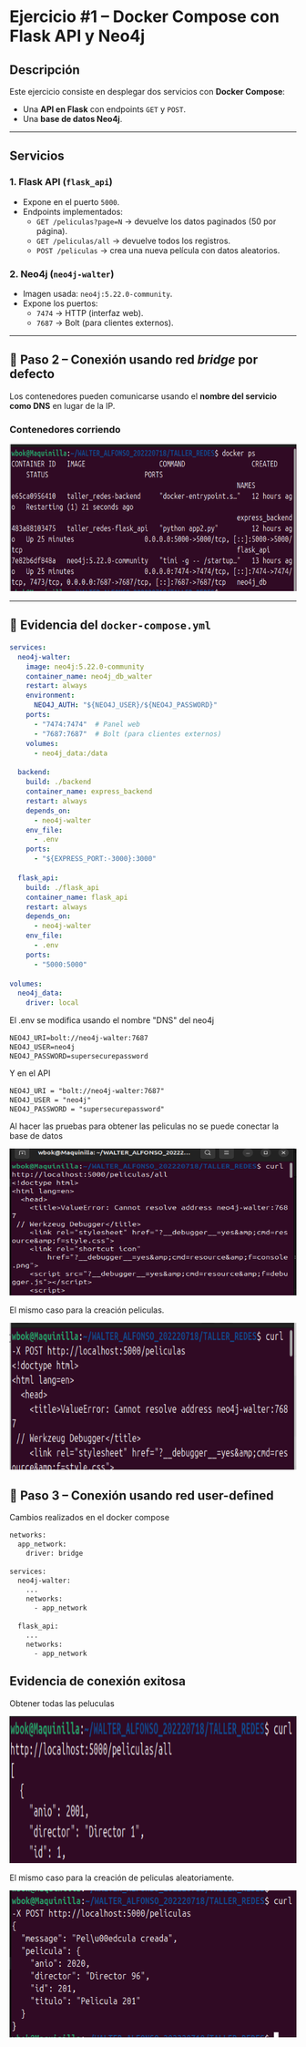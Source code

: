 # Ejercicio #1 – Docker Compose con Flask API y Neo4j

## Descripción
Este ejercicio consiste en desplegar dos servicios con **Docker Compose**:
- Una **API en Flask** con endpoints `GET` y `POST`.
- Una **base de datos Neo4j**.

---

## Servicios
### 1. Flask API (`flask_api`)  
- Expone en el puerto `5000`.  
- Endpoints implementados:  
  - `GET /peliculas?page=N` → devuelve los datos paginados (50 por página).  
  - `GET /peliculas/all` → devuelve todos los registros.  
  - `POST /peliculas` → crea una nueva película con datos aleatorios.  

### 2. Neo4j (`neo4j-walter`)  
- Imagen usada: `neo4j:5.22.0-community`.  
- Expone los puertos:  
  - `7474` → HTTP (interfaz web).  
  - `7687` → Bolt (para clientes externos).  

---

## 🔹 Paso 2 – Conexión usando red *bridge* por defecto

Los contenedores pueden comunicarse usando el **nombre del servicio como DNS** en lugar de la IP.  

### Contenedores corriendo
<p align="center">
  <img width="624" height="258" alt="Contenedores corriendo" src="https://github.com/WBOK-GM/COMPOSE_DNS/blob/main/Images/Screenshot%20From%202025-09-16%2007-16-02.png" />
</p>

---

## 📄 Evidencia del `docker-compose.yml`

```yaml
services:
  neo4j-walter:
    image: neo4j:5.22.0-community
    container_name: neo4j_db_walter
    restart: always
    environment:
      NEO4J_AUTH: "${NEO4J_USER}/${NEO4J_PASSWORD}"
    ports:
      - "7474:7474"  # Panel web
      - "7687:7687"  # Bolt (para clientes externos)
    volumes:
      - neo4j_data:/data

  backend:
    build: ./backend
    container_name: express_backend
    restart: always
    depends_on:
      - neo4j-walter
    env_file:
      - .env
    ports:
      - "${EXPRESS_PORT:-3000}:3000"

  flask_api:
    build: ./flask_api
    container_name: flask_api
    restart: always
    depends_on:
      - neo4j-walter
    env_file:
      - .env
    ports:
      - "5000:5000"

volumes:
  neo4j_data:
    driver: local
```

El .env se modifica usando el nombre "DNS" del neo4j 

```
NEO4J_URI=bolt://neo4j-walter:7687
NEO4J_USER=neo4j
NEO4J_PASSWORD=supersecurepassword
```

Y en el API 

```
NEO4J_URI = "bolt://neo4j-walter:7687"
NEO4J_USER = "neo4j"
NEO4J_PASSWORD = "supersecurepassword"
```

Al hacer las pruebas para obtener las peliculas no se puede conectar la base de datos

<img width="624" height="258" alt="image" src="https://github.com/WBOK-GM/COMPOSE_DNS/blob/main/Images/Screenshot%20From%202025-09-16%2008-17-17.png" />

El mismo caso para la creación peliculas.

<img width="624" height="258" alt="image" src="https://github.com/WBOK-GM/COMPOSE_DNS/blob/main/Images/Screenshot%20From%202025-09-16%2008-18-17.png" />

## 🔹 Paso 3 – Conexión usando red user-defined

Cambios realizados en el docker compose

```
networks:
  app_network:
    driver: bridge

services:
  neo4j-walter:
    ...
    networks:
      - app_network

  flask_api:
    ...
    networks:
      - app_network

```

## Evidencia de conexión exitosa

Obtener todas las peluculas

<img width="624" height="258" alt="image" src="https://github.com/WBOK-GM/COMPOSE_DNS/blob/main/Images/Screenshot%20From%202025-09-16%2007-31-05.png" />

El mismo caso para la creación de peliculas aleatoriamente. 

<img width="624" height="258" alt="image" src="https://github.com/WBOK-GM/COMPOSE_DNS/blob/main/Images/Screenshot%20From%202025-09-16%2007-32-10.png" />




